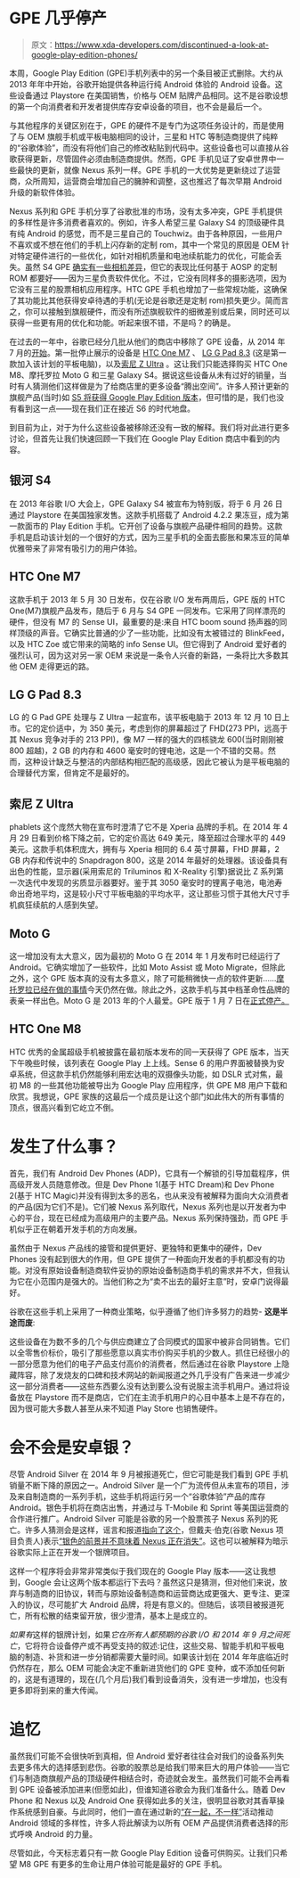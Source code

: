 # GPE 几乎停产

> 原文：<https://www.xda-developers.com/discontinued-a-look-at-google-play-edition-phones/>

本周，Google Play Edition (GPE)手机列表中的另一个条目被正式删除。大约从 2013 年年中开始，谷歌开始提供各种运行纯 Android 体验的 Android 设备。这些设备通过 Playstore 在美国销售，价格与 OEM 贴牌产品相同。这不是谷歌设想的第一个向消费者和开发者提供库存安卓设备的项目，也不会是最后一个。

与其他程序的关键区别在于，GPE 的硬件不是专门为这项任务设计的，而是使用了与 OEM 旗舰手机或平板电脑相同的设计，三星和 HTC 等制造商提供了纯粹的“谷歌体验”，而没有将他们自己的修改粘贴到代码中。这些设备也可以直接从谷歌获得更新，尽管固件必须由制造商提供。然而，GPE 手机见证了安卓世界中一些最快的更新，就像 Nexus 系列一样。GPE 手机的一大优势是更新绕过了运营商，众所周知，运营商会增加自己的臃肿和调整，这也推迟了每次早期 Android 升级的新软件体验。

Nexus 系列和 GPE 手机分享了谷歌批准的市场，没有太多冲突，GPE 手机提供的多样性是许多消费者喜欢的。例如，许多人希望三星 Galaxy S4 的顶级硬件具有纯 Android 的感觉，而不是三星自己的 Touchwiz。由于各种原因，一些用户不喜欢或不想在他们的手机上闪存新的定制 rom，其中一个常见的原因是 OEM 针对特定硬件进行的一些优化，如针对相机质量和电池续航能力的优化，可能会丢失。虽然 S4 GPE [确实有一些相机差异](http://www.computerworld.com/article/2473911/smartphones/galaxy-s4-google-play-edition-vs--the-regular-gs4--camera-shootout-.html)，但它的表现比任何基于 AOSP 的定制 ROM 都要好——因为三星负责软件优化。不过，它没有同样多的摄影选项，因为它没有三星的股票相机应用程序。HTC GPE 手机也增加了一些常规功能，这确保了其功能比其他获得安卓待遇的手机(无论是谷歌还是定制 rom)损失更少。简而言之，你可以接触到旗舰硬件，而没有所述旗舰软件的细微差别或后果，同时还可以获得一些更有用的优化和功能。听起来很不错，不是吗？的确是。

在过去的一年中，谷歌已经分几批从他们的商店中移除了 GPE 设备，从 2014 年 7 月的[开始](http://www.itechpost.com/articles/12431/20140709/google-removes-several-gpe-devices-from-the-play-store-%E2%80%93-new-batch-coming-up.htm)。第一批停止展示的设备是 [HTC One M7](http://forum.xda-developers.com/htc-one) 、 [LG G Pad 8.3](http://forum.xda-developers.com/lg-g-pad-83) (这是第一款加入该计划的平板电脑)，以及[索尼 Z Ultra](http://forum.xda-developers.com/xperia-z-ultra) 。这让我们只能选择购买 HTC One M8、摩托罗拉 Moto G 和三星 Galaxy S4。据说这些设备从未有过好的销量，当时有人猜测他们这样做是为了给商店里的更多设备“腾出空间”。许多人预计更新的旗舰产品(当时)如 [S5 将获得 Google Play Edition 版本](http://www.droid-life.com/2014/04/29/galaxy-s5-google-play-edition-appears-to-be-arriving-any-minute-now/)，但可惜的是，我们也没有看到这一点——现在我们正在接近 S6 的时代地盘。

到目前为止，对于为什么这些设备被移除还没有一致的解释。我们将对此进行更多讨论，但首先让我们快速回顾一下我们在 Google Play Edition 商店中看到的内容。

## **银河 S4**

在 2013 年谷歌 I/O 大会上，GPE Galaxy S4 被宣布为特别版，将于 6 月 26 日通过 Playstore 在美国独家发售。这款手机搭载了 Android 4.2.2 果冻豆，成为第一款面市的 Play Edition 手机。它开创了设备与旗舰产品硬件相同的趋势。这款手机是启动该计划的一个很好的方式，因为三星手机的全面去膨胀和果冻豆的简单优雅带来了非常有吸引力的用户体验。

## **HTC One M7**

这款手机于 2013 年 5 月 30 日发布，仅在谷歌 I/O 发布两周后，GPE 版的 HTC One(M7)旗舰产品发布，随后于 6 月与 S4 GPE 一同发布。它采用了同样漂亮的硬件，但没有 M7 的 Sense UI，最重要的是:来自 HTC boom sound 扬声器的同样顶级的声音。它确实比普通的少了一些功能，比如没有太被错过的 BlinkFeed，以及 HTC Zoe 或它带来的简略的 info Sense UI。但它得到了 Android 爱好者的强烈认可，因为这对另一家 OEM 来说是一条令人兴奋的新路，一条将比大多数其他 OEM 走得更远的路。

## **LG G Pad 8.3**

LG 的 G Pad GPE 处理与 Z Ultra 一起宣布，该平板电脑于 2013 年 12 月 10 日上市。它的定价适中，为 350 美元，考虑到你的屏幕超过了 FHD(273 PPI，远高于其 Nexus 竞争对手的 213 PPI)，像 M7 一样的强大的四核骁龙 600(当时刚刚被 800 超越)，2 GB 的内存和 4600 毫安时的锂电池，这是一个不错的交易。然而，这种设计缺乏与整洁的内部结构相匹配的高级感，因此它被认为是平板电脑的合理替代方案，但肯定不是最好的。

## **索尼 Z Ultra**

phablets 这个庞然大物在宣布时澄清了它不是 Xperia 品牌的手机。在 2014 年 4 月 29 日看到价格下降之前，它的定价高达 649 美元，降至超过合理水平的 449 美元。这款手机体积庞大，拥有与 Xperia 相同的 6.4 英寸屏幕，FHD 屏幕，2 GB 内存和传说中的 Snapdragon 800，这是 2014 年最好的处理器。该设备具有出色的性能，显示器(采用索尼的 Triluminos 和 X-Reality 引擎)据说比 Z 系列第一次迭代中发现的劣质显示器要好。鉴于其 3050 毫安时的锂离子电池，电池寿命出奇地平均，这是较小尺寸平板电脑的平均水平，这让那些习惯于其他大尺寸手机疯狂续航的人感到失望。

## **Moto G**

这一增加没有太大意义，因为最初的 Moto G 在 2014 年 1 月发布时已经运行了 Android。它确实增加了一些软件，比如 Moto Assist 或 Moto Migrate，但除此之外，这个 GPE 版本真的没有太多意义，除了可能稍微快一点的软件更新……[摩托罗拉已经在做的事情](http://motorola-blog.blogspot.com.ar/2013/12/the-download-moto-g-gets-android-442.html)今天仍然在做。除此之外，这款手机与其中档革命性品牌的表亲一样出色。Moto G 是 2013 年的个人最爱。GPE 版于 1 月 7 日在[正式停产。](http://www.gsmarena.com/moto_g_google_play_edition_gets_discontinued_-news-10671.php)

## **HTC One M8**

HTC 优秀的金属超级手机被披露在最初版本发布的同一天获得了 GPE 版本，当天下午晚些时候，该列表在 Google Play 上上线。Sense 6 的用户界面被替换为安卓系统，但这款手机仍然能够利用宏达电的双摄像头功能，如 DSLR 式对焦，最初 M8 的一些其他功能被导出为 Google Play 应用程序，供 GPE M8 用户下载和欣赏。我想说，GPE 家族的这最后一个成员是让这个部门如此伟大的所有事情的顶点，很高兴看到它屹立不倒。

# 发生了什么事？

首先，我们有 Android Dev Phones (ADP)，它具有一个解锁的引导加载程序，供高级开发人员随意修改。但是 Dev Phone 1(基于 HTC Dream)和 Dev Phone 2(基于 HTC Magic)并没有得到太多的恶名，也从来没有被解释为面向大众消费者的产品(因为它们不是)。它们被 Nexus 系列取代，Nexus 系列也是以开发者为中心的平台，现在已经成为高级用户的主要产品。Nexus 系列保持强劲，而 GPE 手机似乎正在朝着开发手机的方向发展。

虽然由于 Nexus 产品线的接管和提供更好、更独特和更集中的硬件，Dev Phones 没有起到很大的作用，但 GPE 提供了一种面向开发者的手机都没有的功能。对没有原始设备制造商软件妥协的原始设备制造商手机的需求并不大，但我认为它在小范围内是强大的。当他们称之为“卖不出去的最好主意”时，安卓门说得最好。

谷歌在这些手机上采用了一种商业策略，似乎遵循了他们许多努力的趋势- **这是半途而废**:

这些设备在为数不多的几个与供应商建立了合同模式的国家中被非合同销售。它们以全零售价标价，吸引了那些愿意以真实市价购买手机的少数人。抓住已经很小的一部分愿意为他们的电子产品支付高价的消费者，然后通过在谷歌 Playstore 上隐藏阵容，除了发烧友的口碑和技术网站的新闻报道之外几乎没有广告来进一步减少这一部分消费者——这些东西要么没有达到要么没有说服主流手机用户。通过将设备放在 Playstore 而不是商店，它们在主流手机用户的心目中基本上是不存在的，因为很可能大多数人甚至从来不知道 Play Store 也销售硬件。

# **会不会是安卓银？**

尽管 Android Silver 在 2014 年 9 月被报道死亡，但它可能是我们看到 GPE 手机销量不断下降的原因之一。Android Silver 是一个广为流传但从未宣布的项目，涉及来自制造商的一系列手机，这些手机将运行另一个“谷歌体验”产品的库存 Android。银色手机将在商店出售，并通过与 T-Mobile 和 Sprint 等美国运营商的合作进行推广。Android Silver 可能是谷歌的另一个股票孩子 Nexus 系列的死亡。许多人猜测会是这样，谣言和报道[指向了这个](http://www.droid-life.com/2014/04/29/report-google-ditching-nexus-program-in-favor-of-new-silver-line/)，但戴夫·伯克(谷歌 Nexus 项目负责人)表示[“银色的前景并不意味着 Nexus 正在消失”](http://www.androidcentral.com/nexus-device-program-isnt-going-away)。这也可以被解释为暗示谷歌实际上正在开发一个银牌项目。

这样一个程序将会非常非常类似于我们现在的 Google Play 版本——这让我想到，Google 会让这两个版本都运行下去吗？虽然这只是猜测，但对他们来说，放弃与制造商的旧协议，转而与原始设备制造商和运营商达成更强大、更专注、更深入的协议，尽可能扩大 Android 品牌，将是有意义的。但随后，该项目被报道死亡，所有松散的结束留开放，很少澄清，基本上是成立的。

*如果有*这样的银牌计划，如果*它在所有人都预期的谷歌 I/O 和 2014 年 9 月之间死亡*，它将符合设备停产或不再受支持的叙述:记住，这些交易、智能手机和平板电脑的制造、补货和进一步分销都需要大量时间。如果该计划在 2014 年年底临近时仍然存在，那么 OEM 可能会决定不重新进货他们的 GPE 变种，或不添加任何新的，这是有道理的，现在(几个月后)我们看到设备消失，没有进一步增加，也没有更多即将到来的重大传闻。

# **追忆**

虽然我们可能不会很快听到真相，但 Android 爱好者往往会对我们的设备系列失去更多伟大的选择感到悲伤。谷歌的股票总是给我们带来巨大的用户体验——当它们与制造商旗舰产品的顶级硬件相结合时，奇迹就会发生。虽然我们可能不会再看到 GPE 设备被添加进来(但愿如此)，但谁知道谷歌会为我们准备什么。随着 Dev Phone 和 Nexus 以及 Android One 获得如此多的关注，很明显谷歌对其香草操作系统感到自豪。与此同时，他们一直在通过新的[“在一起，不一样”](http://googleblog.blogspot.com.ar/2014/10/android-be-together-not-same.html)活动推动 Android 领域的多样性，许多人将此解读为以所有 OEM 产品提供消费者选择的形式呼唤 Android 的力量。

尽管如此，今天标志着只有一款 Google Play Edition 设备可供购买。让我们只希望 M8 GPE 有更多的生命让用户体验可能是最好的 GPE 手机。
